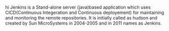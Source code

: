 hi
Jenkins is a Stand-alone server (java)based application which uses CICD(Continuous Integeration and Continuous deployement) for maintaining and monitoring the remote repositories.
It is initially called as hudson and created by Sun MicroSystems in 2004-2005 and in 2011 names as Jenkins.
